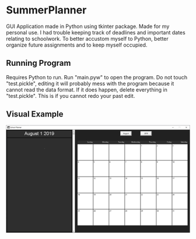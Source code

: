 # SummerPlanner
GUI Application made in Python using tkinter package.
Made for my personal use. I had trouble keeping track of deadlines and important dates relating to schoolwork. To better accustom myself to Python, better organize future assignments and to keep myself occupied.

## Running Program
Requires Python to run. Run "main.pyw" to open the program. Do not touch "test.pickle", editing it will probably mess with the program because it cannot read the data format. If it does happen, delete everything in "test.pickle". This is if you cannot redo your past edit.

## Visual Example
![calendar](resources/capture.PNG)
